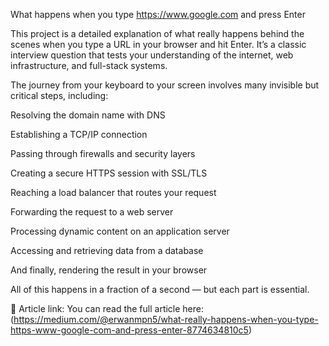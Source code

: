 What happens when you type https://www.google.com and press Enter

This project is a detailed explanation of what really happens behind the scenes when you type a URL in your browser and hit Enter. It’s a classic interview question that tests your understanding of the internet, web infrastructure, and full-stack systems.

The journey from your keyboard to your screen involves many invisible but critical steps, including:

Resolving the domain name with DNS

Establishing a TCP/IP connection

Passing through firewalls and security layers

Creating a secure HTTPS session with SSL/TLS

Reaching a load balancer that routes your request

Forwarding the request to a web server

Processing dynamic content on an application server

Accessing and retrieving data from a database

And finally, rendering the result in your browser

All of this happens in a fraction of a second — but each part is essential.

📘 Article link:
You can read the full article here:
(https://medium.com/@erwanmpn5/what-really-happens-when-you-type-https-www-google-com-and-press-enter-8774634810c5)